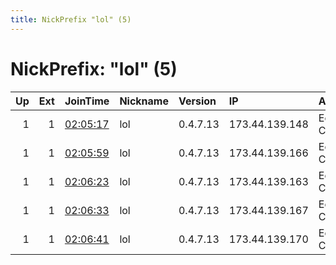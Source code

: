 ```yaml
---
title: NickPrefix "lol" (5)
---
```


# NickPrefix: "lol" (5)

|   Up |   Ext | JoinTime                                                                                              | Nickname   | Version   | IP             | AS                | CC   |   ORp |   Dirp | OS    | Contact           |   eFamMembers |
|-----:|------:|:------------------------------------------------------------------------------------------------------|:-----------|:----------|:---------------|:------------------|:-----|------:|-------:|:------|:------------------|--------------:|
|    1 |     1 | [02:05:17](https://nusenu.github.io/OrNetStats/w/relay/16BA40E5C2407CD6E2C4501CE60BFA0B199E6AA4.html) | lol        | 0.4.7.13  | 173.44.139.148 | Eonix Corporation | us   |   443 |      0 | Linux | help@swampweb.org |            20 |
|    1 |     1 | [02:05:59](https://nusenu.github.io/OrNetStats/w/relay/896D2EC9AF97DE2387575C9555300C2E2BA323D8.html) | lol        | 0.4.7.13  | 173.44.139.166 | Eonix Corporation | us   |   443 |      0 | Linux | help@swampweb.org |            20 |
|    1 |     1 | [02:06:23](https://nusenu.github.io/OrNetStats/w/relay/8CB728C640BB7471A47BA562F3ADC1602CBE2678.html) | lol        | 0.4.7.13  | 173.44.139.163 | Eonix Corporation | us   |   443 |      0 | Linux | help@swampweb.org |            20 |
|    1 |     1 | [02:06:33](https://nusenu.github.io/OrNetStats/w/relay/CE549254D36A893B5FA5DB5E79C7E5D70BD66EEC.html) | lol        | 0.4.7.13  | 173.44.139.167 | Eonix Corporation | us   |   443 |      0 | Linux | help@swampweb.org |            20 |
|    1 |     1 | [02:06:41](https://nusenu.github.io/OrNetStats/w/relay/5BD9BD7C14BB35084A919FBF0A45D6E9E76BCE68.html) | lol        | 0.4.7.13  | 173.44.139.170 | Eonix Corporation | us   |   443 |      0 | Linux | help@swampweb.org |            20 |
